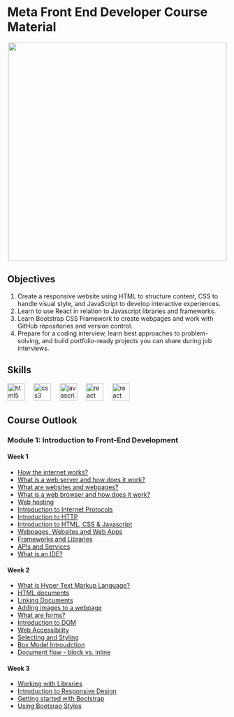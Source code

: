 # Meta Front End Developer Course Material

<div align="center">
  <img height="500" src="https://images.unsplash.com/photo-1636114666138-b5047ca8ec84?q=80&w=2940&auto=format&fit=crop&ixlib=rb-4.0.3&ixid=M3wxMjA3fDB8MHxwaG90by1wYWdlfHx8fGVufDB8fHx8fA%3D%3D"  />
</div>

## Objectives
1. Create a responsive website using HTML to structure content, CSS to handle visual style, and JavaScript to develop interactive experiences. 
2. Learn to use React in relation to Javascript libraries and frameworks.
3. Learn Bootstrap CSS Framework to create webpages and work with GitHub repositories and version control.
4. Prepare for a coding interview, learn best approaches to problem-solving, and build portfolio-ready projects you can share during job interviews.

## Skills 

<div align="left">
  <img src="https://cdn.jsdelivr.net/gh/devicons/devicon/icons/html5/html5-original.svg" height="40" alt="html5 logo"  />
  <img width="12" />
  <img src="https://cdn.jsdelivr.net/gh/devicons/devicon/icons/css3/css3-original.svg" height="40" alt="css3 logo"  />
  <img width="12" />
  <img src="https://cdn.jsdelivr.net/gh/devicons/devicon/icons/javascript/javascript-original.svg" height="40" alt="javascript logo"  />
  <img width="12" />
  <img src="https://cdn.jsdelivr.net/gh/devicons/devicon/icons/react/react-original.svg" height="40" alt="react logo"  />
  <img width="12" />
  <img src="https://cdn.jsdelivr.net/gh/devicons/devicon/icons/bootstrap/bootstrap-original.svg" height="40" alt="react logo"  />
</div>

###

## Course Outlook
### Module 1: Introduction to Front-End Development
#### Week 1
- [How the internet works?](https://github.com/ilocodes/meta-front-end-developer/blob/main/Week%201/how-the-internet-works.md)
- [What is a web server and how does it work?](https://github.com/ilocodes/meta-front-end-developer/blob/main/Week%201/What-is-a-web-server.md)
- [What are websites and webpages?](https://github.com/ilocodes/meta-front-end-developer/blob/main/Week%201/what-are-websites-and-webpages.md)
- [What is a web browser and how does it work?](https://github.com/ilocodes/meta-front-end-developer/blob/main/Week%201/What-is-a-web%20browser.md)
- [Web hosting](https://github.com/ilocodes/meta-front-end-developer/blob/main/Week%201/web-hosting.md)
- [Introduction to Internet Protocols](https://github.com/ilocodes/meta-front-end-developer/blob/main/Week%201/internet-protocol.md)
- [Introduction to HTTP](https://github.com/ilocodes/meta-front-end-developer/blob/main/Week%201/introduction-to-http.md)
- [Introduction to HTML, CSS & Javascript](https://github.com/ilocodes/meta-front-end-developer/blob/main/Week%201/intro-to-front-end-languages.md)
- [Webpages, Websites and Web Apps](https://github.com/ilocodes/meta-front-end-developer/blob/main/Week%201/webpages_websites_webapps.md)
- [Frameworks and Libraries](https://github.com/ilocodes/meta-front-end-developer/blob/main/Week%201/frameworks-and-libraries.md)
- [APIs and Services](https://github.com/ilocodes/meta-front-end-developer/blob/main/Week%201/api-and-services.md)
- [What is an IDE?](https://github.com/ilocodes/meta-front-end-developer/blob/main/Week%201/ide.md)

#### Week 2
- [What is Hyper Text Markup Language?](https://github.com/ilocodes/meta-front-end-developer/blob/main/Week2/what-is-html.md)
- [HTML documents](https://github.com/ilocodes/meta-front-end-developer/blob/main/Week2/index.html)
- [Linking Documents](https://github.com/ilocodes/Little-Lemon-Cafe/tree/main)
- [Adding images to a webpage](https://github.com/ilocodes/Little-Lemon-Cafe/tree/main)
- [What are forms?](https://github.com/ilocodes/meta-front-end-developer/blob/main/Week2/what-are-forms.md)
- [Introduction to DOM](https://github.com/ilocodes/meta-front-end-developer/blob/main/Week2/introduction-to-dom.md)
- [Web Accessibility](https://github.com/ilocodes/meta-front-end-developer/blob/main/Week2/web-accessibility.md)
- [Selecting and Styling](https://github.com/ilocodes/meta-front-end-developer/blob/main/Week2/selecting-and-styling.md)
- [Box Model Introudction](https://github.com/ilocodes/meta-front-end-developer/blob/main/Week2/box-model-introduction.md)
- [Document flow - block vs. inline](https://github.com/ilocodes/meta-front-end-developer/blob/main/Week2/document-flow.md)

#### Week 3
- [Working with Libraries](https://github.com/ilocodes/meta-front-end-developer/blob/main/week%203/working-with-libraries.md)
- [Introduction to Responsive Design](https://github.com/ilocodes/meta-front-end-developer/blob/main/week%203/introduction-to-responsive-design.md)
- [Getting started with Bootstrap](https://github.com/ilocodes/Getting-started-with-Bootstrap)
- [Using Bootsrap Styles](https://github.com/ilocodes/meta-front-end-developer/blob/main/week%203/using-bootstrap-styles.md)
